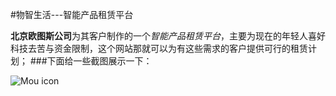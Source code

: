 #物智生活---智能产品租赁平台

**北京欧图斯公司**为其客户制作的一个*智能产品租赁平台*，主要为现在的年轻人喜好科技去苦与资金限制，这个网站那就可以为有这些需求的客户提供可行的租赁计划；
###下面给一些截图展示一下：

![Mou icon](/Users/Eva/Desktop/01.png)

